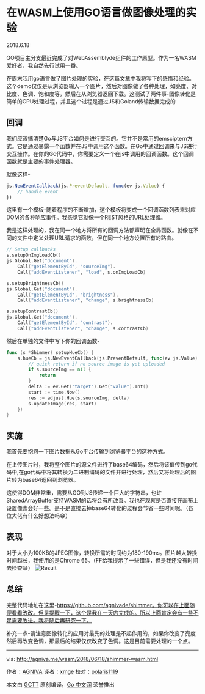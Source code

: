 # 在WASM上使用GO语言做图像处理的实验

2018.6.18

GO项目主分支最近完成了对WebAssemblyde组件的工作原型。作为一名WASM爱好者，我自然先行试用一番。

在周末我用go语言做了图片处理的实验，在这篇文章中我将写下的感悟和经验。这个demo仅仅是从浏览器输入一个图片，然后对图像做了各种处理，如亮度、对比度、色调、饱和度等，然后在从浏览器返回下载。这测试了两件事-图像转化是简单的CPU处理过程，并且这个过程是通过JS和Goland传输数据完成的

## 回调

我们应该搞清楚Go与JS平台如何是进行交互的。它并不是常用的emsciptern方式。它是通过暴露一个函数并在JS中调用这个函数。在Go中通过回调来与JS进行交互操作。在你的Go代码中，你需要定义一个在js中调用的回调函数。这个回调函数就是主要的事件处理器。

就像这样-

```js
js.NewEventCallback(js.PreventDefault, func(ev js.Value) {
	// handle event
})
```

这里有一个模板-随着程序的不断增加，这个模板将变成一个回调函数列表来对应DOM的各种响应事件。我感觉它就像一个REST风格的URL处理器。

我是这样处理的，我在同一个地方将所有的回调方法都声明在全局函数。就像在不同的文件中定义处理URL请求的函数，但在同一个地方设置所有的路由。

```go
// Setup callbacks
s.setupOnImgLoadCb()
js.Global.Get("document").
	Call("getElementById", "sourceImg").
	Call("addEventListener", "load", s.onImgLoadCb)

s.setupBrightnessCb()
js.Global.Get("document").
	Call("getElementById", "brightness").
	Call("addEventListener", "change", s.brightnessCb)

s.setupContrastCb()
js.Global.Get("document").
	Call("getElementById", "contrast").
	Call("addEventListener", "change", s.contrastCb)

```

然后在单独的文件中写下你的回调函数-

```go
func (s *Shimmer) setupHueCb() {
	s.hueCb = js.NewEventCallback(js.PreventDefault, func(ev js.Value) {
		// quick return if no source image is yet uploaded
		if s.sourceImg == nil {
			return
		}
		delta := ev.Get("target").Get("value").Int()
		start := time.Now()
		res := adjust.Hue(s.sourceImg, delta)
		s.updateImage(res, start)
	})
}
```

## 实施

我首先要抱怨一下图片数据从Go平台传输到浏览器平台的这种方式。

在上传图片时，我将整个图片的源文件进行了base64编码，然后将该值传到go代码中,在go代码中将其转换为二进制编码的文件并进行处理，然后又将处理后的图片转为base64返回到浏览器。

这使得DOM非常重，需要从GO到JS传递一个巨大的字符串，也许SharedArrayBuffer支持WASM的话将会有所改善。我也在观察是否直接在画布上设置像素会好一些。是不是直接去掉base64转化的过程会节省一些时间呢。（各位大佬有什么好想法吗:grin:）

## 表现

对于大小为100KB的JPEG图像，转换所需的时间约为180-190ms。图片越大转换时间越长，我使用的是Chrome 65。（FF给我提示了一些错误，但是我还没有时间去检查:sweat_smile:）
![Result](https://agniva.me/assets/wasm1.png)

## 总结

完整代码地址在这里-https://github.com/agnivade/shimmer。你可以在上面随便看看改改。但是提醒一下，这个是我在一天内完成的。所以上面肯定会有一些不足需要改进。我将随后再研究一下。

补充一点-请注意图像转化的应用对最先的处理是不起作用的，如果你改变了亮度然后再改变色调，那最后的结果仅仅改变了色调。这是目前需要处理的一个点。

----------------

via: http://agniva.me/wasm/2018/06/18/shimmer-wasm.html

作者：[AGNIVA](http://agniva.me/)
译者：[xmge](https://github.com/xmge)
校对：[polaris1119](https://github.com/polaris1119)

本文由 [GCTT](https://github.com/studygolang/GCTT) 原创编译，[Go 中文网](https://studygolang.com/) 荣誉推出


